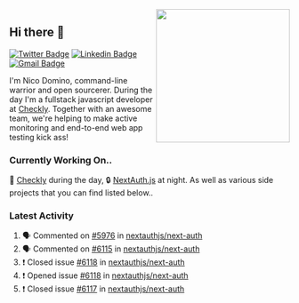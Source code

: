 <img align="right" src="https://user-images.githubusercontent.com/7415984/172472491-91b16eac-fa22-4ecf-92df-d687139fd1f9.gif" width="240" />

## Hi there 👋

[![Twitter Badge](https://img.shields.io/badge/-@ndom91-1ca0f1?style=flat-square&labelColor=1ca0f1&logo=twitter&logoColor=white&link=https://twitter.com/ndom91)](https://twitter.com/ndom91) [![Linkedin Badge](https://img.shields.io/badge/-ndom91-blue?style=flat-square&logo=Linkedin&logoColor=white&link=https://www.linkedin.com/in/ndom91/)](https://www.linkedin.com/in/ndom91/) [![Gmail Badge](https://img.shields.io/badge/-yo@ndo.dev-c14438?style=flat-square&logo=mail.ru&logoColor=white&link=mailto:yo@ndo.dev)](mailto:yo@ndo.dev)

I'm Nico Domino, command-line warrior and open sourcerer. During the day I'm a fullstack javascript developer at [Checkly](https://checklyhq.com). Together with an awesome team, we're helping to make active monitoring and end-to-end web app testing kick ass!

### Currently Working On..

🦝 [Checkly](https://checklyhq.com) during the day, 🔒 [NextAuth.js](https://github.com/nextauthjs/next-auth) at night. As well as various side projects that you can find listed below..

<!--START_SECTION_PROFILE_VIEWS:readme-info-->
<!--END_SECTION_PROFILE_VIEWS:readme-info-->

<!--START_SECTION_DAILY_COMMIT:readme-info-->
<!--END_SECTION_DAILY_COMMIT:readme-info-->

<!--START_SECTION_WEEKLY_COMMIT:readme-info-->
<!--END_SECTION_WEEKLY_COMMIT:readme-info-->

### Latest Activity

<!--START_SECTION:activity-->
1. 🗣 Commented on [#5976](https://github.com/nextauthjs/next-auth/issues/5976) in [nextauthjs/next-auth](https://github.com/nextauthjs/next-auth)
2. 🗣 Commented on [#6115](https://github.com/nextauthjs/next-auth/issues/6115) in [nextauthjs/next-auth](https://github.com/nextauthjs/next-auth)
3. ❗️ Closed issue [#6118](https://github.com/nextauthjs/next-auth/issues/6118) in [nextauthjs/next-auth](https://github.com/nextauthjs/next-auth)
4. ❗️ Opened issue [#6118](https://github.com/nextauthjs/next-auth/issues/6118) in [nextauthjs/next-auth](https://github.com/nextauthjs/next-auth)
5. ❗️ Closed issue [#6117](https://github.com/nextauthjs/next-auth/issues/6117) in [nextauthjs/next-auth](https://github.com/nextauthjs/next-auth)
<!--END_SECTION:activity-->
